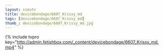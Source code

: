 ```yaml
--- 
layout: sieutv
title: devicebondage/6607_Krissy_md
tags: [devicebondage/6607_Krissy_md]
thumb_: devicebondage/6607_Krissy_md.jpg
---
```

{% include tvpro key="http://admin.fetishbox.com/_content/devicebondage/6607_Krissy_md.mp4" %} 
